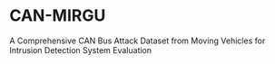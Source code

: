 # CAN-MIRGU
A Comprehensive CAN Bus Attack Dataset from Moving Vehicles for Intrusion Detection System Evaluation
